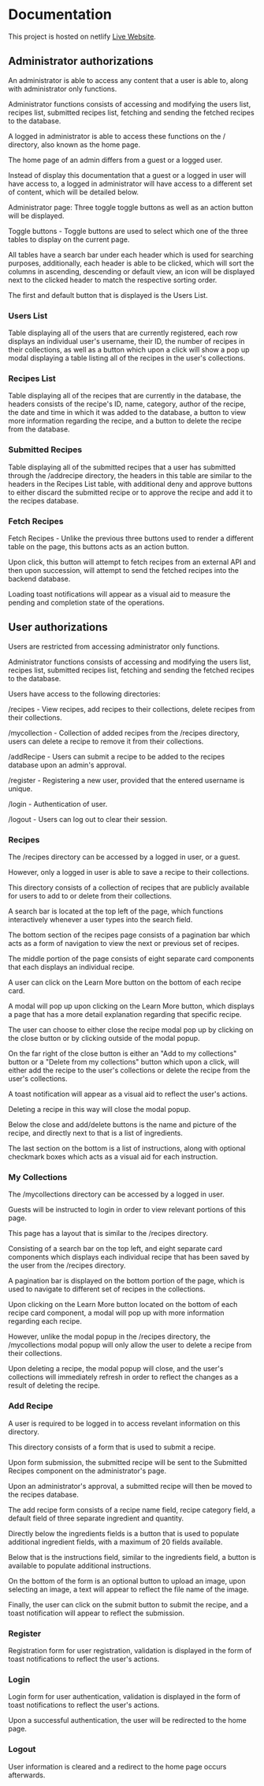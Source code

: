 # Documentation

This project is hosted on netlify [Live Website](https://recipe-mern-app.netlify.app).

## Administrator authorizations

An administrator is able to access any content that a user is able to, along with administrator only functions.       

Administrator functions consists of accessing and modifying the users list, recipes list, submitted recipes list, fetching and sending the fetched recipes to the database.  

A logged in administrator is able to access these functions on the / directory, also known as the home page.    

The home page of an admin differs from a guest or a logged user.   

Instead of display this documentation that a guest or a logged in user will have access to, a logged in administrator will have access to a different set of content, which will be detailed below.  

Administrator page: Three toggle toggle buttons as well as an action button will be displayed.   

Toggle buttons - Toggle buttons are used to select which one of the three tables to display on the current page.  

All tables have a search bar under each header which is used for searching purposes, additionally, each header is able to be clicked, which will sort the columns in ascending, descending or default view, an icon will be displayed next to the clicked header to match the respective sorting order.  

The first and default button that is displayed is the Users List.  


### Users List
Table displaying all of the users that are currently registered, each row displays an individual user's username, their ID, the number of recipes in their collections, as well as a button which upon a click will show a pop up modal displaying a table listing all of the recipes in the user's collections.   

### Recipes List

Table displaying all of the recipes that are currently in the database, the headers consists of the recipe's ID, name, category, author of the recipe, the date and time in which it was added to the database, a button to view more information regarding the recipe, and a button to delete the recipe from the database.  

### Submitted Recipes
Table displaying all of the submitted recipes that a user has submitted through the /addrecipe directory, the headers in this table are similar to the headers in the Recipes List table, with additional deny and approve buttons to either discard the submitted recipe or to approve the recipe and add it to the recipes database.  

### Fetch Recipes
Fetch Recipes - Unlike the previous three buttons used to render a different table on the page, this buttons acts as an action button.  

Upon click, this button will attempt to fetch recipes from an external API and then upon succession, will attempt to send the fetched recipes into the backend database.  

Loading toast notifications will appear as a visual aid to measure the pending and completion state of the operations.  

## User authorizations
Users are restricted from accessing administrator only functions.  

Administrator functions consists of accessing and modifying the users list, recipes list, submitted recipes list, fetching and sending the fetched recipes to the database.  

Users have access to the following directories:  

/recipes - View recipes, add recipes to their collections, delete recipes from their collections.  

/mycollection - Collection of added recipes from the /recipes directory, users can delete a recipe to remove it from their collections.  

/addRecipe - Users can submit a recipe to be added to the recipes database upon an admin's approval.  

/register - Registering a new user, provided that the entered username is unique.  

/login - Authentication of user.  

/logout - Users can log out to clear their session.  

### Recipes
The /recipes directory can be accessed by a logged in user, or a guest.  

However, only a logged in user is able to save a recipe to their collections.  

This directory consists of a collection of recipes that are publicly available for users to add to or delete from their collections.  

A search bar is located at the top left of the page, which functions interactively whenever a user types into the search field.  

The bottom section of the recipes page consists of a pagination bar which acts as a form of navigation to view the next or previous set of recipes.  

The middle portion of the page consists of eight separate card components that each displays an individual recipe.  

A user can click on the Learn More button on the bottom of each recipe card.  

A modal will pop up upon clicking on the Learn More button, which displays a page that has a more detail explanation regarding that specific recipe.  

The user can choose to either close the recipe modal pop up by clicking on the close button or by clicking outside of the modal popup.  

On the far right of the close button is either an "Add to my collections" button or a "Delete from my collections" button which upon a click, will either add the recipe to the user's collections or delete the recipe from the user's collections.  

A toast notification will appear as a visual aid to reflect the user's actions.  

Deleting a recipe in this way will close the modal popup.  

Below the close and add/delete buttons is the name and picture of the recipe, and directly next to that is a list of ingredients.  

The last section on the bottom is a list of instructions, along with optional checkmark boxes which acts as a visual aid for each instruction.  


### My Collections
The /mycollections directory can be accessed by a logged in user.  

Guests will be instructed to login in order to view relevant portions of this page.  

This page has a layout that is similar to the /recipes directory.  

Consisting of a search bar on the top left, and eight separate card components which displays each individual recipe that has been saved by the user from the /recipes directory.  

A pagination bar is displayed on the bottom portion of the page, which is used to navigate to different set of recipes in the collections.  

Upon clicking on the Learn More button located on the bottom of each recipe card component, a modal will pop up with more information regarding each recipe.  

However, unlike the modal popup in the /recipes directory, the /mycollections modal popup will only allow the user to delete a recipe from their collections. 

Upon deleting a recipe, the modal popup will close, and the user's collections will immediately refresh in order to reflect the changes as a result of deleting the recipe.  

### Add Recipe
A user is required to be logged in to access revelant information on this directory.  

This directory consists of a form that is used to submit a recipe.  

Upon form submission, the submitted recipe will be sent to the Submitted Recipes component on the administrator's page.  

Upon an administrator's approval, a submitted recipe will then be moved to the recipes database.  

The add recipe form consists of a recipe name field, recipe category field, a default field of three separate ingredient and quantity.  

Directly below the ingredients fields is a button that is used to populate additional ingredient fields, with a maximum of 20 fields available.  

Below that is the instructions field, similar to the ingredients field, a button is available to populate additional instructions.  

On the bottom of the form is an optional button to upload an image, upon selecting an image, a text will appear to reflect the file name of the image.  

Finally, the user can click on the submit button to submit the recipe, and a toast notification will appear to reflect the submission.  

### Register
Registration form for user registration, validation is displayed in the form of toast notifications to reflect the user's actions.  

### Login
Login form for user authentication, validation is displayed in the form of toast notifications to reflect the user's actions.  

Upon a successful authentication, the user will be redirected to the home page.  

### Logout
User information is cleared and a redirect to the home page occurs afterwards.  

